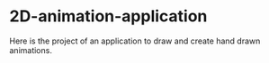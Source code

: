 # 2D-animation-application
Here is the project of an application to draw and create hand drawn animations. 
